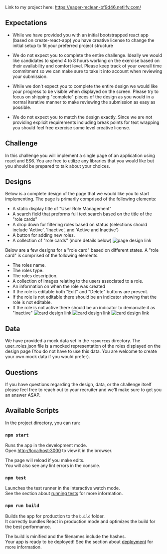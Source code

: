 Link to my project here: https://eager-mclean-bf9d46.netlify.com/



## Expectations
- While we have provided you with an initial bootstrapped react app (based on create-react-app) you have creative license to change the initial setup to fit your preferred project structure 

- We do not expect you to complete the entire challenge. 
Ideally we would like candidates to spend 4 to 8 hours working on the exercise based on their availability and comfort level.
Please keep track of your overall time commitment so we can make sure to take it into account when reviewing your submission.

- While we don't expect you to complete the entire design we would like your progress to be visible when displayed on the screen.
Please try to focus on shipping "complete" pieces of the design as you would in a normal iterative manner to make reviewing the submission as easy as possible.

- We do not expect you to match the design exactly. 
Since we are not providing explicit requirements including break points for text wrapping you should feel free exercise some level creative license.

## Challenge
In this challenge you will implement a single page of an application using react and ES6.
You are free to utilize any libraries that you would like but you should be prepared to talk about your choices.

## Designs
Below is a complete design of the page that we would like you to start implementing.
The page is primarily comprised of the following elements:
- A static display title of "User Role Management"
- A search field that preforms full text search based on the title of the "role cards"
- A drop down for filtering roles based on status (selections should include 'Active', 'Inactive', and 'Active and Inactive')
- A button for adding new roles.
- A collection of "role cards" (more details below)
![page design link](./resources/user_role_display.png)

Below are a few designs for a "role card" based on different states.
A "role card" is comprised of the following elements.
- The roles name.
- The roles type.
- The roles description.
- A collection of images relating to the users associated to a role.
- An information on when the role was created
- If the role is editable both "Edit" and "Delete" buttons are present.
- If the role is not editable there should be an indicator showing that the role is not editable.
- If the role is not active there should be an indicator to demarcate it as "inactive"
![card design link](resources/locked_active_role_card.png)
![card design link](resources/editable_active_role_card.png)
![card design link](resources/locked_inactive_role_card.png)

## Data
We have provided a mock data set in the `resources` directory. 
The user_roles.json file is a mocked representation of the roles displayed on the design page (You do not have to use this data. You are welcome to create your own mock data if you would prefer).

## Questions
If you have questions regarding the design, data, or the challenge itself please feel free to reach out to your recruiter and we'll make sure to get you an answer ASAP. 

## Available Scripts

In the project directory, you can run:

### `npm start`

Runs the app in the development mode.<br>
Open [http://localhost:3000](http://localhost:3000) to view it in the browser.

The page will reload if you make edits.<br>
You will also see any lint errors in the console.

### `npm test`

Launches the test runner in the interactive watch mode.<br>
See the section about [running tests](https://facebook.github.io/create-react-app/docs/running-tests) for more information.

### `npm run build`

Builds the app for production to the `build` folder.<br>
It correctly bundles React in production mode and optimizes the build for the best performance.

The build is minified and the filenames include the hashes.<br>
Your app is ready to be deployed!
See the section about [deployment](https://facebook.github.io/create-react-app/docs/deployment) for more information.
